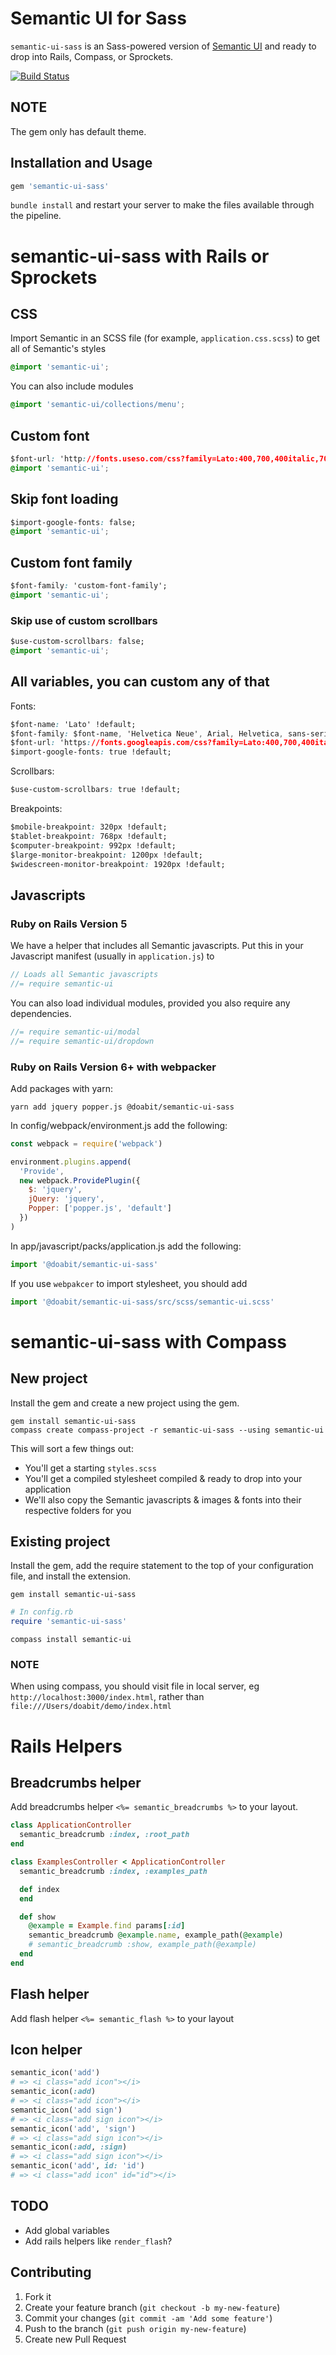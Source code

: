 # Semantic UI for Sass

`semantic-ui-sass` is an Sass-powered version of
[Semantic UI](https://github.com/Semantic-Org/Semantic-UI) and ready to drop
into Rails, Compass, or Sprockets.

[![Build Status](https://travis-ci.org/doabit/semantic-ui-sass.svg?branch=master)](https://travis-ci.org/doabit/semantic-ui-sass)

## NOTE

The gem only has default theme.

## Installation and Usage

```ruby
gem 'semantic-ui-sass'
```

`bundle install` and restart your server to make the files available through the
pipeline.

# semantic-ui-sass with Rails or Sprockets

## CSS

Import Semantic in an SCSS file (for example, `application.css.scss`) to get all
of Semantic's styles

```css
@import 'semantic-ui';
```

You can also include modules

```css
@import 'semantic-ui/collections/menu';
```

## Custom font

```css
$font-url: 'http://fonts.useso.com/css?family=Lato:400,700,400italic,700italic&subset=latin';
@import 'semantic-ui';
```

## Skip font loading

```css
$import-google-fonts: false;
@import 'semantic-ui';
```

## Custom font family

```css
$font-family: 'custom-font-family';
@import 'semantic-ui';
```

### Skip use of custom scrollbars

```css
$use-custom-scrollbars: false;
@import 'semantic-ui';
```

## All variables, you can custom any of that

Fonts:

```css
$font-name: 'Lato' !default;
$font-family: $font-name, 'Helvetica Neue', Arial, Helvetica, sans-serif !default;
$font-url: 'https://fonts.googleapis.com/css?family=Lato:400,700,400italic,700italic&subset=latin,latin-ext' !default;
$import-google-fonts: true !default;
```

Scrollbars:

```css
$use-custom-scrollbars: true !default;
```

Breakpoints:

```css
$mobile-breakpoint: 320px !default;
$tablet-breakpoint: 768px !default;
$computer-breakpoint: 992px !default;
$large-monitor-breakpoint: 1200px !default;
$widescreen-monitor-breakpoint: 1920px !default;
```

## Javascripts

### Ruby on Rails Version 5

We have a helper that includes all Semantic javascripts. Put this in your
Javascript manifest (usually in `application.js`) to

```js
// Loads all Semantic javascripts
//= require semantic-ui
```

You can also load individual modules, provided you also require any
dependencies.

```js
//= require semantic-ui/modal
//= require semantic-ui/dropdown
```

### Ruby on Rails Version 6+ with webpacker

Add packages with yarn:

```console
yarn add jquery popper.js @doabit/semantic-ui-sass
```

In config/webpack/environment.js add the following:

```js
const webpack = require('webpack')

environment.plugins.append(
  'Provide',
  new webpack.ProvidePlugin({
    $: 'jquery',
    jQuery: 'jquery',
    Popper: ['popper.js', 'default']
  })
)
```

In app/javascript/packs/application.js add the following:

```js
import '@doabit/semantic-ui-sass'
```

If you use `webpakcer` to import stylesheet, you should add

```js
import '@doabit/semantic-ui-sass/src/scss/semantic-ui.scss'
```

# semantic-ui-sass with Compass

## New project

Install the gem and create a new project using the gem.

```console
gem install semantic-ui-sass
compass create compass-project -r semantic-ui-sass --using semantic-ui
```

This will sort a few things out:

- You'll get a starting `styles.scss`
- You'll get a compiled stylesheet compiled & ready to drop into your
  application
- We'll also copy the Semantic javascripts & images & fonts into their
  respective folders for you

## Existing project

Install the gem, add the require statement to the top of your configuration
file, and install the extension.

```console
gem install semantic-ui-sass
```

```ruby
# In config.rb
require 'semantic-ui-sass'
```

```console
compass install semantic-ui
```

### NOTE

When using compass, you should visit file in local server, eg
`http://localhost:3000/index.html`, rather than
`file:///Users/doabit/demo/index.html`

# Rails Helpers

## Breadcrumbs helper

Add breadcrumbs helper `<%= semantic_breadcrumbs %>` to your layout.

```ruby
class ApplicationController
  semantic_breadcrumb :index, :root_path
end
```

```ruby
class ExamplesController < ApplicationController
  semantic_breadcrumb :index, :examples_path

  def index
  end

  def show
    @example = Example.find params[:id]
    semantic_breadcrumb @example.name, example_path(@example)
    # semantic_breadcrumb :show, example_path(@example)
  end
end
```

## Flash helper

Add flash helper `<%= semantic_flash %>` to your layout

## Icon helper

```ruby
semantic_icon('add')
# => <i class="add icon"></i>
semantic_icon(:add)
# => <i class="add icon"></i>
semantic_icon('add sign')
# => <i class="add sign icon"></i>
semantic_icon('add', 'sign')
# => <i class="add sign icon"></i>
semantic_icon(:add, :sign)
# => <i class="add sign icon"></i>
semantic_icon('add', id: 'id')
# => <i class="add icon" id="id"></i>
```

## TODO

- Add global variables
- Add rails helpers like `render_flash`?

## Contributing

1. Fork it
2. Create your feature branch (`git checkout -b my-new-feature`)
3. Commit your changes (`git commit -am 'Add some feature'`)
4. Push to the branch (`git push origin my-new-feature`)
5. Create new Pull Request
